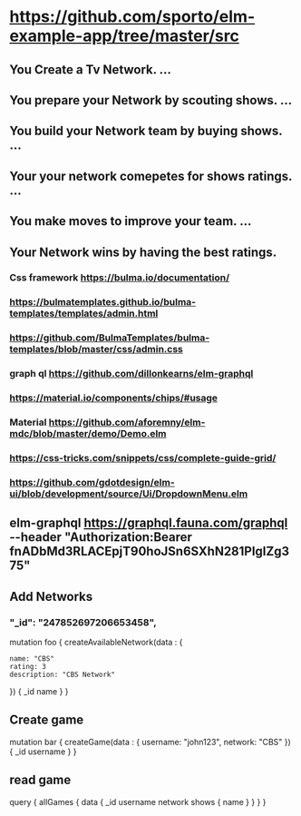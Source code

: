 # https://github.com/sporto/elm-example-app/tree/master/src

## You Create a Tv Network. ...
## You prepare your Network by scouting shows. ...
## You build your Network team by buying shows. ...
## Your your network  comepetes for shows ratings. ...
## You make moves to improve your team. ...
##  Your Network wins by having the best ratings.

### Css framework https://bulma.io/documentation/
### https://bulmatemplates.github.io/bulma-templates/templates/admin.html
### https://github.com/BulmaTemplates/bulma-templates/blob/master/css/admin.css
### graph ql https://github.com/dillonkearns/elm-graphql


### https://material.io/components/chips/#usage
### Material https://github.com/aforemny/elm-mdc/blob/master/demo/Demo.elm
### https://css-tricks.com/snippets/css/complete-guide-grid/
### https://github.com/gdotdesign/elm-ui/blob/development/source/Ui/DropdownMenu.elm

## elm-graphql https://graphql.fauna.com/graphql --header "Authorization:Bearer fnADbMd3RLACEpjT90hoJSn6SXhN281PIgIZg375"

## Add Networks
### "_id": "247852697206653458",
mutation foo {
  createAvailableNetwork(data : {
    
    name: "CBS"
    rating: 3
    description: "CBS Network"
  
  })
  {
    _id
    name
  }
}
## Create game
 mutation bar {
  createGame(data : {
    username: "john123",
    network: "CBS"
  })
  {
    _id
    username
  }
}

## read game
query {
  allGames {
    data  {
    _id
    username
      network
      shows {
        name
      }
  }
  }
}


